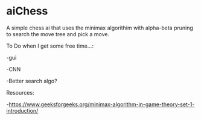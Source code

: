 # aiChess
A simple chess ai that uses the minimax algorithim with alpha-beta pruning to search the move tree and pick a move.


To Do when I get some free time...:

-gui

-CNN

-Better search algo?


Resources:

-https://www.geeksforgeeks.org/minimax-algorithm-in-game-theory-set-1-introduction/
